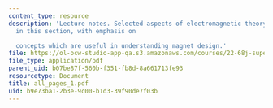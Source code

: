 ```yaml
---
content_type: resource
description: 'Lecture notes. Selected aspects of electromagnetic theory are reviewed
  in this section, with emphasis on

  concepts which are useful in understanding magnet design.'
file: https://ol-ocw-studio-app-qa.s3.amazonaws.com/courses/22-68j-superconducting-magnets-spring-2003/b9e73ba12b3e9c00b1d339f90de7f03b_all_pages_1.pdf
file_type: application/pdf
parent_uid: b07be87f-560b-f351-fb8d-8a661713fe93
resourcetype: Document
title: all_pages_1.pdf
uid: b9e73ba1-2b3e-9c00-b1d3-39f90de7f03b
---
```

